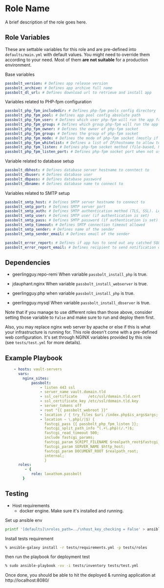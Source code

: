 Role Name
=========

A brief description of the role goes here.

Role Variables
--------------
These are settable variables for this role and are pre-defined into `defaults/main.yml` with default values.
You might need to override them according to your need. Most of them **are not suitable** for a production environment.

Base variables
```yaml
passbolt_version: # Defines app release version
passbolt_archive: # Defines app archive full name
passbolt_dl_url: # Defines download url to retrieve and install app
```

Variables related to PHP-fpm configuration
```yaml
passbolt_php_fpm_includedir: # Defines php-fpm pools config directory
passbolt_php_fpm_pool: # Defines app pool config absolute path
passbolt_php_fpm_user: # Defines which user php-fpm will run the app from
passbolt_php_fpm_group: # Defines which group php-fpm will run the app from
passbolt_php_fpm_owner: # Defines the owner of php-fpm socket
passbolt_php_fpm_group: # Defines the group of php-fpm socket
passbolt_php_fpm_mode: # Defines the mode of php-fpm socket (mostly if using file-based socket)
passbolt_php_fpm_whitelist: # Defines a list of IP/hostname to allow to talk to php-fpm
passbolt_php_fpm_listen: # Defines php-fpm socket method (file-based, host:port, etc)
passbolt_php_fpm_listen_port: # Defines php-fpm socket port when not using `unix:`-based uri from passbolt_php_fpm_listen
```

Variable related to database setup
```yaml
passbolt_dbhost: # Defines database server hostname to conntect to
passbolt_dbuser: # Defines database user
passbolt_dbpass: # Defines database password
passbolt_dbname: # Defines database name to connect to
```

Variables related to SMTP setup
```yaml
passbolt_smtp_host: # Defines SMTP server hostname to connect to
passbolt_smtp_port: # Defines SMTP server port
passbolt_smtp_auth: # Defines SMTP authentication method (TLS, SSL). Leave it blank for none.
passbolt_smtp_user: # Defines SMTP user (if authentication is set)
passbolt_smtp_pass: # Defines SMTP password (if authentication is set)
passbolt_smtp_timeout: # Defines SMTP connection timeout allowed
passbolt_smtp_sender: # Defines name of the sender
passbolt_smtp_sender_email: # Defines email of the sender

passbolt_error_report: # Defines if app has to send out any catched SQL error
passbolt_error_report_email: # Defines recipient to send notification out
```
 
Dependencies
------------
* geerlingguy.repo-remi
When variable `passbolt_install_php` is true.

* jdauphant.nginx
When variable `passbolt_install_webserver` is true.

* geerlingguy.php
when variable `passbolt_install_php` is true.

* geerlingguy.mysql
When variable `passbolt_install_dbserver` is true.

Note that if you manage to use different roles than those above, consider setting those variable to `False` and make sure to run and deploy them first.

Also, you may replace nginx web server by apache or else if this is what your infrastructure is running for. This role doesn't come with a pre-defined web configuration. It's set through NGINX variables provided by this role (see `tests/test.yml` for more details).

Example Playbook
----------------

```yaml
    - hosts: vault-servers
      vars:
        nginx_sites:
            passbolt:
                - listen 443 ssl
                - server_name vault.domain.tld
                - ssl_certificate     /etc/ssl/domain.tld.cert
                - ssl_certificate_key /etc/ssl/domain.tld.key
                - server_tokens off
                - root "{{ passbolt_webroot }}"
                - location / { try_files $uri /index.php$is_args$args; }
                - location ~ \.php(/|$) {
                  fastcgi_pass {{ passbolt_php_fpm_listen }};
                  fastcgi_split_path_info ^(.+\.php)(/.*)$;
                  fastcgi_read_timeout 500;
                  include fastcgi_params;
                  fastcgi_param SCRIPT_FILENAME $realpath_root$fastcgi_script_name;
                  fastcgi_param SERVER_NAME $http_host;
                  fastcgi_param DOCUMENT_ROOT $realpath_root;
                  internal;
                  }
      roles:
         - {
            role: laxathom.passbolt
        }
```

Testing
---------
* Host requirements
    * docker engine. Make sure it's installed and running.

Set up ansible env
```bash
printf '[defaults]\nroles_path=../\nhost_key_checking = False' > ansible.cfg
```

Install tests requirement
```bash
% ansible-galaxy install -r tests/requirements.yml -p tests/roles
```
then run the playbook for deployment test
```bash
% sudo ansible-playbook -vv -i tests/inventory tests/test.yml
```
Once done, you should be able to hit the deployed & running application at http://localhost:8080/
